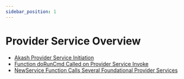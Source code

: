 ```yaml
---
sidebar_position: 1
---
```


# Provider Service Overview

* [Akash Provider Service Initiation](./provider-service-initiation.md)
* [Function doRunCmd Called on Provider Service Invoke](./provider-service-doRunCmd-init.md)
* [NewService Function Calls Several Foundational Provider Services](./provider-service-associated-services.md)
